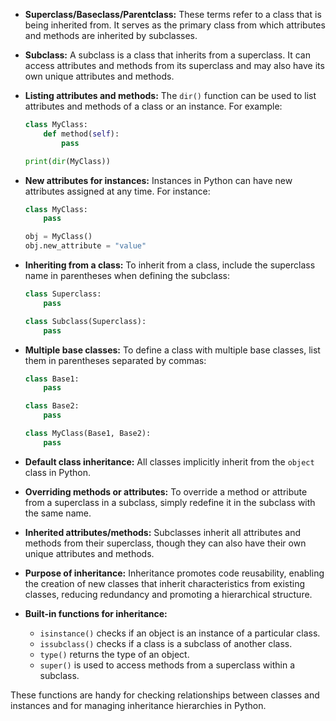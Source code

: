 - **Superclass/Baseclass/Parentclass:** These terms refer to a class that is being inherited from. It serves as the primary class from which attributes and methods are inherited by subclasses.

- **Subclass:** A subclass is a class that inherits from a superclass. It can access attributes and methods from its superclass and may also have its own unique attributes and methods.

- **Listing attributes and methods:** The `dir()` function can be used to list attributes and methods of a class or an instance. For example:
  ```python
  class MyClass:
      def method(self):
          pass

  print(dir(MyClass))
  ```

- **New attributes for instances:** Instances in Python can have new attributes assigned at any time. For instance:
  ```python
  class MyClass:
      pass

  obj = MyClass()
  obj.new_attribute = "value"
  ```

- **Inheriting from a class:** To inherit from a class, include the superclass name in parentheses when defining the subclass:
  ```python
  class Superclass:
      pass

  class Subclass(Superclass):
      pass
  ```

- **Multiple base classes:** To define a class with multiple base classes, list them in parentheses separated by commas:
  ```python
  class Base1:
      pass

  class Base2:
      pass

  class MyClass(Base1, Base2):
      pass
  ```

- **Default class inheritance:** All classes implicitly inherit from the `object` class in Python.

- **Overriding methods or attributes:** To override a method or attribute from a superclass in a subclass, simply redefine it in the subclass with the same name.

- **Inherited attributes/methods:** Subclasses inherit all attributes and methods from their superclass, though they can also have their own unique attributes and methods.

- **Purpose of inheritance:** Inheritance promotes code reusability, enabling the creation of new classes that inherit characteristics from existing classes, reducing redundancy and promoting a hierarchical structure.

- **Built-in functions for inheritance:** 
  - `isinstance()` checks if an object is an instance of a particular class.
  - `issubclass()` checks if a class is a subclass of another class.
  - `type()` returns the type of an object.
  - `super()` is used to access methods from a superclass within a subclass.

These functions are handy for checking relationships between classes and instances and for managing inheritance hierarchies in Python.
